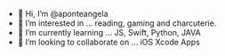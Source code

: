 - 👋 Hi, I’m @aponteangela
- 👀 I’m interested in ... reading, gaming and charcuterie.
- 🌱 I’m currently learning ... JS, Swift, Python, JAVA
- 💞️ I’m looking to collaborate on ... iOS Xcode Apps

<!---
aponteangela/aponteangela is a ✨ special ✨ repository because its `README.md` (this file) appears on your GitHub profile.
You can click the Preview link to take a look at your changes.
--->
